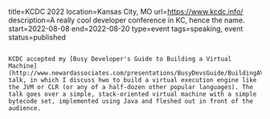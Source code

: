 title=KCDC 2022
location=Kansas City, MO
url=https://www.kcdc.info/
description=A really cool developer conference in KC, hence the name.
start=2022-08-08
end=2022-08-20
type=event
tags=speaking, event
status=published
~~~~~~

KCDC accepted my [Busy Developer's Guide to Building a Virtual Machine](http://www.newardassociates.com/presentations/BusyDevsGuide/BuildingAVirtualMachine.html) talk, in which I discuss hwo to build a virtual execution engine like the JVM or CLR (or any of a half-dozen other popular languages). The talk goes over a simple, stack-oriented virtual machine with a simple bytecode set, implemented using Java and fleshed out in front of the audience.